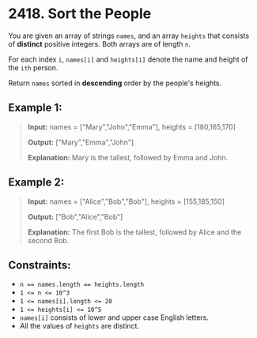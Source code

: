 # 2418. Sort the People

You are given an array of strings `names`, and an array `heights` that consists of **distinct** positive integers. Both arrays are of length `n`.

For each index `i`, `names[i]` and `heights[i]` denote the name and height of the `ith` person.

Return `names` sorted in **descending** order by the people's heights.

## Example 1:

> **Input:** names = ["Mary","John","Emma"], heights = [180,165,170]
>
> **Output:** ["Mary","Emma","John"]
>
> **Explanation:** Mary is the tallest, followed by Emma and John.

## Example 2:

> **Input:** names = ["Alice","Bob","Bob"], heights = [155,185,150]
>
> **Output:** ["Bob","Alice","Bob"]
>
> **Explanation:** The first Bob is the tallest, followed by Alice and the second Bob.

## Constraints:

- `n == names.length == heights.length`
- `1 <= n <= 10^3`
- `1 <= names[i].length <= 20`
- `1 <= heights[i] <= 10^5`
- `names[i]` consists of lower and upper case English letters.
- All the values of `heights` are distinct.
